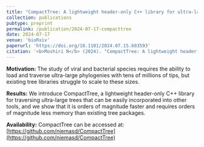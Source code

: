 ```yaml
---
title: "CompactTree: A lightweight header-only C++ library for ultra-large phylogenetics"
collection: publications
pubtype: preprint
permalink: /publication/2024-07-17-compacttree
date: 2024-07-17
venue: 'bioRxiv'
paperurl: 'https://doi.org/10.1101/2024.07.15.603593'
citation: '<b>Moshiri N</b> (2024). "CompactTree: A lightweight header-only C++ library for ultra-large phylogenetics." <i>bioRxiv</i>. <a href="https://doi.org/10.1101/2024.07.15.603593" target="_blank">doi:10.1101/2024.07.15.603593</a>'
---
```

**Motivation:** The study of viral and bacterial species requires the ability to load and traverse ultra-large phylogenies with tens of millions of tips, but existing tree libraries struggle to scale to these sizes.

**Results:** We introduce CompactTree, a lightweight header-only C++ library for traversing ultra-large trees that can be easily incorporated into other tools, and we show that it is orders of magnitude faster and requires orders of magnitude less memory than existing tree packages.

**Availability:** CompactTree can be accessed at: [https://github.com/niemasd/CompactTree](https://github.com/niemasd/CompactTree)
